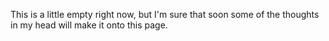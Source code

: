 This is a little empty right now, but I'm sure that soon some of the thoughts in 
my head will make it onto this page. 
